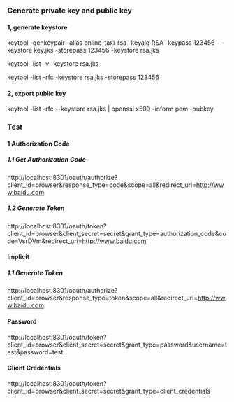 ### Generate private key and public key
#### 1, generate keystore
keytool -genkeypair -alias online-taxi-rsa -keyalg RSA -keypass 123456 -keystore key.jks -storepass 123456 -keystore rsa.jks 

keytool -list -v -keystore rsa.jks

keytool -list -rfc -keystore rsa.jks -storepass 123456

#### 2, export public key
keytool -list -rfc --keystore rsa.jks | openssl x509 -inform pem -pubkey

### Test
#### 1 Authorization Code
##### 1.1 Get Authorization Code
http://localhost:8301/oauth/authorize?client_id=browser&response_type=code&scope=all&redirect_uri=http://www.baidu.com

##### 1.2 Generate Token
http://localhost:8301/oauth/token?client_id=browser&client_secret=secret&grant_type=authorization_code&code=VsrDVm&redirect_uri=http://www.baidu.com

#### Implicit
##### 1.1 Generate Token
http://localhost:8301/oauth/authorize?client_id=browser&response_type=token&scope=all&redirect_uri=http://www.baidu.com

#### Password
http://localhost:8301/oauth/token?client_id=browser&client_secret=secret&grant_type=password&username=test&password=test

#### Client Credentials
http://localhost:8301/oauth/token?client_id=browser&client_secret=secret&grant_type=client_credentials